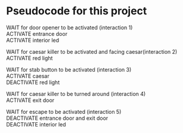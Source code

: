 # Pseudocode for this project

WAIT for door opener to be activated (interaction 1)  
ACTIVATE entrance door  
ACTIVATE interior led  
  
WAIT for caesar killer to be activated and facing caesar(interaction 2)  
ACTIVATE red light  
  
WAIT for stab button to be activated (interaction 3)  
ACTIVATE caesar  
DEACTIVATE red light  

WAIT for caesar killer to be turned around (interaction 4)  
ACTIVATE exit door  
  
WAIT for escape to be activated (interaction 5)  
DEACTIVATE entrance door and exit door  
DEACTIVATE interior led
